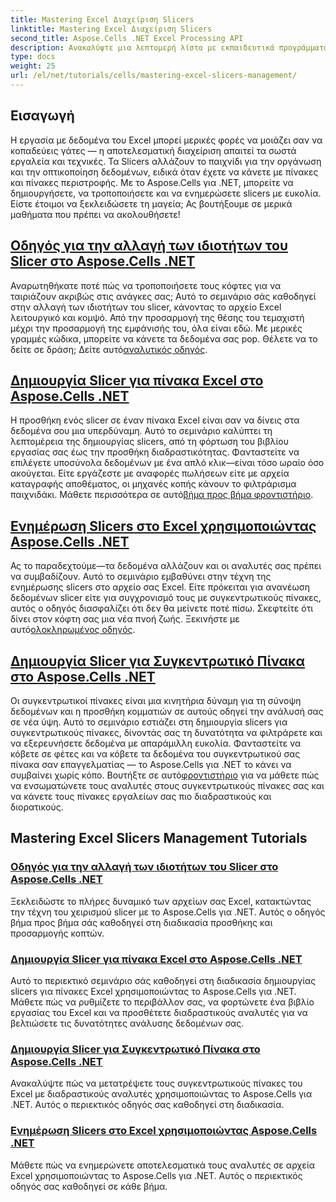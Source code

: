 ```yaml
---
title: Mastering Excel Διαχείριση Slicers
linktitle: Mastering Excel Διαχείριση Slicers
second_title: Aspose.Cells .NET Excel Processing API
description: Ανακαλύψτε μια λεπτομερή λίστα με εκπαιδευτικά προγράμματα Aspose.Cells για .NET που επικεντρώνονται στη διαχείριση προγραμμάτων κοπής του Excel, συμπεριλαμβανομένης της προσθήκης, προσαρμογής και ενημέρωσης αναλυτών σε αρχεία Excel.
type: docs
weight: 25
url: /el/net/tutorials/cells/mastering-excel-slicers-management/
---
```

## Εισαγωγή

Η εργασία με δεδομένα του Excel μπορεί μερικές φορές να μοιάζει σαν να κοπαδεύεις γάτες — η αποτελεσματική διαχείριση απαιτεί τα σωστά εργαλεία και τεχνικές. Τα Slicers αλλάζουν το παιχνίδι για την οργάνωση και την οπτικοποίηση δεδομένων, ειδικά όταν έχετε να κάνετε με πίνακες και πίνακες περιστροφής. Με το Aspose.Cells για .NET, μπορείτε να δημιουργήσετε, να τροποποιήσετε και να ενημερώσετε slicers με ευκολία. Είστε έτοιμοι να ξεκλειδώσετε τη μαγεία; Ας βουτήξουμε σε μερικά μαθήματα που πρέπει να ακολουθήσετε!

## [Οδηγός για την αλλαγή των ιδιοτήτων του Slicer στο Aspose.Cells .NET](./guide-change-slicer-properties/)

 Αναρωτηθήκατε ποτέ πώς να τροποποιήσετε τους κόφτες για να ταιριάζουν ακριβώς στις ανάγκες σας; Αυτό το σεμινάριο σάς καθοδηγεί στην αλλαγή των ιδιοτήτων του slicer, κάνοντας το αρχείο Excel λειτουργικό και κομψό. Από την προσαρμογή της θέσης του τεμαχιστή μέχρι την προσαρμογή της εμφάνισής του, όλα είναι εδώ. Με μερικές γραμμές κώδικα, μπορείτε να κάνετε τα δεδομένα σας pop. Θέλετε να το δείτε σε δράση; Δείτε αυτό[αναλυτικός οδηγός](./guide-change-slicer-properties/).

## [Δημιουργία Slicer για πίνακα Excel στο Aspose.Cells .NET](./creating-slicer-for-excel-table/)

Η προσθήκη ενός slicer σε έναν πίνακα Excel είναι σαν να δίνεις στα δεδομένα σου μια υπερδύναμη. Αυτό το σεμινάριο καλύπτει τη λεπτομέρεια της δημιουργίας slicers, από τη φόρτωση του βιβλίου εργασίας σας έως την προσθήκη διαδραστικότητας. Φανταστείτε να επιλέγετε υποσύνολα δεδομένων με ένα απλό κλικ—είναι τόσο ωραίο όσο ακούγεται. Είτε εργάζεστε με αναφορές πωλήσεων είτε με αρχεία καταγραφής αποθέματος, οι μηχανές κοπής κάνουν το φιλτράρισμα παιχνιδάκι. Μάθετε περισσότερα σε αυτό[βήμα προς βήμα φροντιστήριο](./creating-slicer-for-excel-table/).

## [Ενημέρωση Slicers στο Excel χρησιμοποιώντας Aspose.Cells .NET](./update-slicers-in-excel/)

 Ας το παραδεχτούμε—τα δεδομένα αλλάζουν και οι αναλυτές σας πρέπει να συμβαδίζουν. Αυτό το σεμινάριο εμβαθύνει στην τέχνη της ενημέρωσης slicers στο αρχείο σας Excel. Είτε πρόκειται για ανανέωση δεδομένων slicer είτε για συγχρονισμό τους με συγκεντρωτικούς πίνακες, αυτός ο οδηγός διασφαλίζει ότι δεν θα μείνετε ποτέ πίσω. Σκεφτείτε ότι δίνει στον κόφτη σας μια νέα πνοή ζωής. Ξεκινήστε με αυτό[ολοκληρωμένος οδηγός](./update-slicers-in-excel/).

## [Δημιουργία Slicer για Συγκεντρωτικό Πίνακα στο Aspose.Cells .NET](./creating-slicer-for-pivot-table/)

Οι συγκεντρωτικοί πίνακες είναι μια κινητήρια δύναμη για τη σύνοψη δεδομένων και η προσθήκη κομματιών σε αυτούς οδηγεί την ανάλυσή σας σε νέα ύψη. Αυτό το σεμινάριο εστιάζει στη δημιουργία slicers για συγκεντρωτικούς πίνακες, δίνοντάς σας τη δυνατότητα να φιλτράρετε και να εξερευνήσετε δεδομένα με απαράμιλλη ευκολία. Φανταστείτε να κόβετε σε φέτες και να κόβετε τα δεδομένα του συγκεντρωτικού σας πίνακα σαν επαγγελματίας — το Aspose.Cells για .NET το κάνει να συμβαίνει χωρίς κόπο. Βουτήξτε σε αυτό[φροντιστήριο](./creating-slicer-for-pivot-table/) για να μάθετε πώς να ενσωματώνετε τους αναλυτές στους συγκεντρωτικούς πίνακες σας και να κάνετε τους πίνακες εργαλείων σας πιο διαδραστικούς και διορατικούς.

## Mastering Excel Slicers Management Tutorials
### [Οδηγός για την αλλαγή των ιδιοτήτων του Slicer στο Aspose.Cells .NET](./guide-change-slicer-properties/)
Ξεκλειδώστε το πλήρες δυναμικό των αρχείων σας Excel, κατακτώντας την τέχνη του χειρισμού slicer με το Aspose.Cells για .NET. Αυτός ο οδηγός βήμα προς βήμα σάς καθοδηγεί στη διαδικασία προσθήκης και προσαρμογής κοπτών.
### [Δημιουργία Slicer για πίνακα Excel στο Aspose.Cells .NET](./creating-slicer-for-excel-table/)
Αυτό το περιεκτικό σεμινάριο σάς καθοδηγεί στη διαδικασία δημιουργίας slicers για πίνακες Excel χρησιμοποιώντας το Aspose.Cells για .NET. Μάθετε πώς να ρυθμίζετε το περιβάλλον σας, να φορτώνετε ένα βιβλίο εργασίας του Excel και να προσθέτετε διαδραστικούς αναλυτές για να βελτιώσετε τις δυνατότητες ανάλυσης δεδομένων σας.
### [Δημιουργία Slicer για Συγκεντρωτικό Πίνακα στο Aspose.Cells .NET](./creating-slicer-for-pivot-table/)
Ανακαλύψτε πώς να μετατρέψετε τους συγκεντρωτικούς πίνακες του Excel με διαδραστικούς αναλυτές χρησιμοποιώντας το Aspose.Cells για .NET. Αυτός ο περιεκτικός οδηγός σας καθοδηγεί στη διαδικασία.
### [Ενημέρωση Slicers στο Excel χρησιμοποιώντας Aspose.Cells .NET](./update-slicers-in-excel/)
Μάθετε πώς να ενημερώνετε αποτελεσματικά τους αναλυτές σε αρχεία Excel χρησιμοποιώντας το Aspose.Cells για .NET. Αυτός ο περιεκτικός οδηγός σας καθοδηγεί σε κάθε βήμα.
